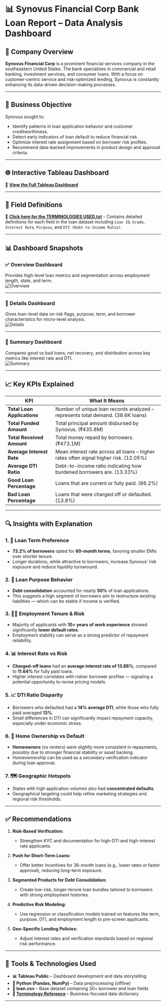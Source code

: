 # 📊 Synovus Financial Corp Bank Loan Report – Data Analysis Dashboard

## 🏦 Company Overview

**Synovus Financial Corp** is a prominent financial services company in the southeastern United States. The bank specializes in commercial and retail banking, investment services, and consumer loans. With a focus on customer-centric service and risk-optimized lending, Synovus is constantly enhancing its data-driven decision-making processes.

---

## 🎯 Business Objective

Synovus sought to:
- Identify patterns in loan application behavior and customer creditworthiness.
- Detect early indicators of loan default to reduce financial risk.
- Optimize interest rate assignment based on borrower risk profiles.
- Recommend data-backed improvements in product design and approval criteria.

---

## 🌐 Interactive Tableau Dashboard

🔗 **[View the Full Tableau Dashboard](https://public.tableau.com/app/profile/rishabh.parakh1925/viz/SynovusFinancialCorpDataAnalysis/Overview)**

---

## 📄 Field Definitions

📘 **[Click here for the TERMINOLOGIES USED.txt](TERMINOLOGIES%20USED.txt)** – Contains detailed definitions for each field in the loan dataset including `Loan ID`, `Grade`, `Interest Rate`, `Purpose`, and `DTI (Debt-to-Income Ratio)`.

---

## 📊 Dashboard Snapshots

### ✅ Overview Dashboard  
Provides high-level loan metrics and segmentation across employment length, state, and term.  
![Overview](Images/Synovus_Financial_Corp_Bank_Loan_Report_Overview.png)

---

### 📌 Details Dashboard  
Gives loan-level data on risk flags, purpose, term, and borrower characteristics for micro-level analysis.  
![Details](Images/Synovus_Financial_Corp_Bank_Loan_Report_Details.png)

---

### 🔄 Summary Dashboard  
Compares good vs bad loans, net recovery, and distribution across key metrics like interest rate and DTI.  
![Summary](Images/Synovus_Financial_Corp_Bank_Loan_Report_Summary.png)

---

## 📈 Key KPIs Explained

| **KPI**                          | **What It Means**                                                                 |
|----------------------------------|------------------------------------------------------------------------------------|
| **Total Loan Applications**      | Number of unique loan records analyzed – represents total demand. (38.6K loans)    |
| **Total Funded Amount**          | Total principal amount disbursed by Synovus. (₹435.8M)                             |
| **Total Received Amount**        | Total money repaid by borrowers. (₹473.1M)                                         |
| **Average Interest Rate**        | Mean interest rate across all loans – higher rates often signal higher risk. (12.05%) |
| **Average DTI Ratio**            | Debt-to-income ratio indicating how burdened borrowers are. (13.33%)              |
| **Good Loan Percentage**         | Loans that are current or fully paid. (86.2%)                                      |
| **Bad Loan Percentage**          | Loans that were charged off or defaulted. (13.8%)                                  |

---

## 🔍 Insights with Explanation

### 1. 📆 Loan Term Preference
- **73.2% of borrowers** opted for **60-month terms**, favoring smaller EMIs over shorter tenure.
- Longer durations, while attractive to borrowers, increase Synovus’ risk exposure and reduce liquidity turnaround.

### 2. 🧾 Loan Purpose Behavior
- **Debt consolidation** accounted for nearly **50%** of loan applications.
- This suggests a high segment of borrowers aim to restructure existing liabilities — which can be stable if income is verified.

### 3. 👨‍💼 Employment Tenure & Risk
- Majority of applicants with **10+ years of work experience** showed significantly **lower default rates**.
- Employment stability can serve as a strong predictor of repayment reliability.

### 4. 📊 Interest Rate vs Risk
- **Charged-off loans** had an **average interest rate of 13.88%**, compared to **11.64%** for fully paid loans.
- Higher interest correlates with riskier borrower profiles — signaling a potential opportunity to revise pricing models.

### 5. 📈 DTI Ratio Disparity
- Borrowers who defaulted had a **14% average DTI**, while those who fully paid averaged **13%**.
- Small differences in DTI can significantly impact repayment capacity, especially under economic stress.

### 6. 🏡 Home Ownership vs Default
- **Homeowners** (vs renters) were slightly more consistent in repayments, possibly due to stronger financial stability or asset backing.
- Homeownership can be used as a secondary verification indicator during loan approval.

### 7. 🗺️ Geographic Hotspots
- States with high application volumes also had **concentrated defaults**.
- Geographical targeting could help refine marketing strategies and regional risk thresholds.

---

## ✅ Recommendations

1. **Risk-Based Verification:**
   - Strengthen KYC and documentation for high-DTI and high-interest rate applicants.

2. **Push for Short-Term Loans:**
   - Offer better incentives for 36-month loans (e.g., lower rates or faster approval), reducing long-term exposure.

3. **Segmented Products for Debt Consolidation:**
   - Create low-risk, longer-tenure loan bundles tailored to borrowers with strong employment histories.

4. **Predictive Risk Modeling:**
   - Use regression or classification models trained on features like term, purpose, DTI, and employment length to pre-screen applicants.

5. **Geo-Specific Lending Policies:**
   - Adjust interest rates and verification standards based on regional risk performance.

---

## 🧰 Tools & Technologies Used

- **📊 Tableau Public** – Dashboard development and data storytelling
- **🧮 Python (Pandas, NumPy)** – Data preprocessing (offline)
- **📁 loan.csv** – Base dataset containing 30+ borrower and loan fields
- **📄 [Terminology Reference](TERMINOLOGIES%20USED.txt)** – Business-focused data dictionary

---


